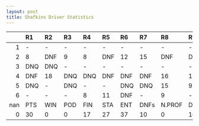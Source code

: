 ```yaml
---
layout: post 
title: Shafkins Driver Statistics
--- 
```


|     | R1   | R2   | R3   | R4   | R5   | R6   | R7   | R8     | R9   | R10   | R11   | R12   | Points   | Pos   |
|----:|:-----|:-----|:-----|:-----|:-----|:-----|:-----|:-------|:-----|:------|:------|:------|:---------|:------|
|   1 | -    | -    | -    | -    | -    | -    | -    | -      | -    | -     | -     | -     | nan      | nan   |
|   2 | 8    | DNF  | 9    | 8    | DNF  | 12   | 15   | DNF    | DNF  | DNQ   | 9     | 12    | 13.0     | 20.0  |
|   3 | DNQ  | DNQ  | -    | -    | -    | -    | -    | -      | -    | -     | -     | -     | 0.0      | 37.0  |
|   4 | DNF  | 18   | DNQ  | DNQ  | DNF  | DNF  | DNF  | 16     | 12   | DNF   | 4     | 13    | 10.0     | 19.0  |
|   5 | DNQ  | -    | DNQ  | -    | -    | DNQ  | DNQ  | 15     | 9    | -     | DNQ   | -     | 2.0      | 27.0  |
|   6 | -    | -    | -    | 8    | 11   | DNF  | -    | 9      | -    | nan   | nan   | nan   | 5.0      | 21.0  |
| nan | PTS  | WIN  | POD  | FIN  | STA  | ENT  | DNFs | N.PROF | DNQ  | %FIN  | PPR   | BST   | CHA      | RNK   |
|   0 | 30   | 0    | 0    | 17   | 27   | 37   | 10   | 0      | 10   | 62.96 | 0.81  | 4     | 0.0      | 36.0  |